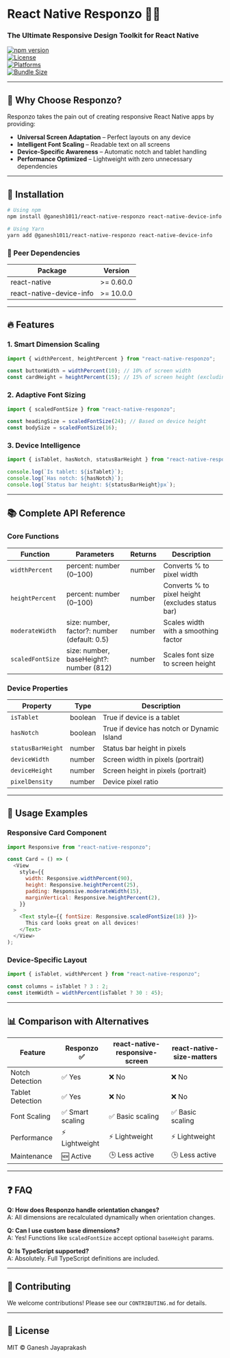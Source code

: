 # React Native Responzo 📱✨

### The Ultimate Responsive Design Toolkit for React Native

[![npm version](https://img.shields.io/npm/v/react-native-responzo?color=61dafb&logo=npm)](https://npmjs.com/package/react-native-responzo)  
[![License](https://img.shields.io/badge/license-MIT-brightgreen)](LICENSE)  
[![Platforms](https://img.shields.io/badge/platforms-Android%20%7C%20iOS-lightgrey)]()  
[![Bundle Size](https://img.shields.io/bundlephobia/minzip/react-native-responzo?label=size)]()

<!-- ![Responzo Hero Banner](./screenshots/banner.png)
*(Example screenshot showing responsive layouts across devices)* -->

---

## 🌟 Why Choose Responzo?

Responzo takes the pain out of creating responsive React Native apps by providing:

- **Universal Screen Adaptation** – Perfect layouts on any device
- **Intelligent Font Scaling** – Readable text on all screens
- **Device-Specific Awareness** – Automatic notch and tablet handling
- **Performance Optimized** – Lightweight with zero unnecessary dependencies

---

## 🚀 Installation

```bash
# Using npm
npm install @ganesh1011/react-native-responzo react-native-device-info

# Using Yarn
yarn add @ganesh1011/react-native-responzo react-native-device-info
```

### 🔗 Peer Dependencies

| Package                  | Version   |
| ------------------------ | --------- |
| react-native             | >= 0.60.0 |
| react-native-device-info | >= 10.0.0 |

---

## 🔥 Features

### 1. Smart Dimension Scaling

```js
import { widthPercent, heightPercent } from "react-native-responzo";

const buttonWidth = widthPercent(10); // 10% of screen width
const cardHeight = heightPercent(15); // 15% of screen height (excluding status bar)
```

### 2. Adaptive Font Sizing

```js
import { scaledFontSize } from "react-native-responzo";

const headingSize = scaledFontSize(24); // Based on device height
const bodySize = scaledFontSize(16);
```

### 3. Device Intelligence

```js
import { isTablet, hasNotch, statusBarHeight } from "react-native-responzo";

console.log(`Is tablet: ${isTablet}`);
console.log(`Has notch: ${hasNotch}`);
console.log(`Status bar height: ${statusBarHeight}px`);
```

---

## 📚 Complete API Reference

### Core Functions

| Function         | Parameters                                   | Returns | Description                                      |
| ---------------- | -------------------------------------------- | ------- | ------------------------------------------------ |
| `widthPercent`   | percent: number (0–100)                      | number  | Converts % to pixel width                        |
| `heightPercent`  | percent: number (0–100)                      | number  | Converts % to pixel height (excludes status bar) |
| `moderateWidth`  | size: number, factor?: number (default: 0.5) | number  | Scales width with a smoothing factor             |
| `scaledFontSize` | size: number, baseHeight?: number (812)      | number  | Scales font size to screen height                |

### Device Properties

| Property          | Type    | Description                                |
| ----------------- | ------- | ------------------------------------------ |
| `isTablet`        | boolean | True if device is a tablet                 |
| `hasNotch`        | boolean | True if device has notch or Dynamic Island |
| `statusBarHeight` | number  | Status bar height in pixels                |
| `deviceWidth`     | number  | Screen width in pixels (portrait)          |
| `deviceHeight`    | number  | Screen height in pixels (portrait)         |
| `pixelDensity`    | number  | Device pixel ratio                         |

---

## 🎨 Usage Examples

### Responsive Card Component

```js
import Responsive from "react-native-responzo";

const Card = () => (
  <View
    style={{
      width: Responsive.widthPercent(90),
      height: Responsive.heightPercent(25),
      padding: Responsive.moderateWidth(15),
      marginVertical: Responsive.heightPercent(2),
    }}
  >
    <Text style={{ fontSize: Responsive.scaledFontSize(18) }}>
      This card looks great on all devices!
    </Text>
  </View>
);
```

### Device-Specific Layout

```js
import { isTablet, widthPercent } from "react-native-responzo";

const columns = isTablet ? 3 : 2;
const itemWidth = widthPercent(isTablet ? 30 : 45);
```

---

## 📊 Comparison with Alternatives

| Feature          | Responzo ✅      | react-native-responsive-screen | react-native-size-matters |
| ---------------- | ---------------- | ------------------------------ | ------------------------- |
| Notch Detection  | ✅ Yes           | ❌ No                          | ❌ No                     |
| Tablet Detection | ✅ Yes           | ❌ No                          | ❌ No                     |
| Font Scaling     | ✅ Smart scaling | ✅ Basic scaling               | ✅ Basic scaling          |
| Performance      | ⚡ Lightweight   | ⚡ Lightweight                 | ⚡ Lightweight            |
| Maintenance      | 🆕 Active        | 🕒 Less active                 | 🕒 Less active            |

---

## ❓ FAQ

**Q: How does Responzo handle orientation changes?**  
A: All dimensions are recalculated dynamically when orientation changes.

**Q: Can I use custom base dimensions?**  
A: Yes! Functions like `scaledFontSize` accept optional `baseHeight` params.

**Q: Is TypeScript supported?**  
A: Absolutely. Full TypeScript definitions are included.

---

## 🤝 Contributing

We welcome contributions! Please see our `CONTRIBUTING.md` for details.

---

## 📜 License

MIT © Ganesh Jayaprakash
